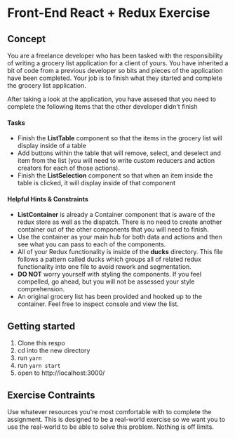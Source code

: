 # Front-End React + Redux Exercise
## Concept
You are a freelance developer who has been tasked with the responsibility of writing a grocery list application for a client of yours. You have inherited a bit of code from a previous developer so bits and pieces of the application have been completed. Your job is to finish what they started and complete the grocery list application.

After taking a look at the application, you have assesed that you need to complete the following items that the other developer didn't finish

#### Tasks
 - Finish the **ListTable** component so that the items in the grocery list will display inside of a table
 - Add buttons within the table that will remove, select, and deselect and item from the list (you will need to write custom reducers and action creators for each of those actions).
 - Finish the **ListSelection** component so that when an item inside the table is clicked, it will display inside of that component


#### Helpful Hints & Constraints
- **ListContainer** is already a Container component that is aware of the redux store as well as the dispatch. There is no need to create another container out of the other components that you will need to finish.
- Use the container as your main hub for both data and actions and then see what you can pass to each of the components.
- All of your Redux functionality is inside of the **ducks** directory. This file follows a pattern called ducks which groups all of related redux functionality into one file to avoid rework and segmentation.
- **DO NOT** worry yourself with styling the components. If you feel compelled, go ahead, but you will not be assessed your style comprehension.
- An original grocery list has been provided and hooked up to the container. Feel free to inspect console and view the list.

## Getting started
  1. Clone this respo
  2. cd into the new directory
  3. run `yarn`
  4. run `yarn start`
  5. open to http://localhost:3000/

## Exercise Contraints
Use whatever resources you're most comfortable with to complete the assignment. This is designed to be a real-world exercise so we want you to use the real-world to be able to solve this problem. Nothing is off limits.
